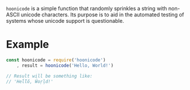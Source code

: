 `hoonicode` is a simple function that randomly sprinkles a string with non-ASCII
unicode characters. Its purpose is to aid in the automated testing of systems
whose unicode support is questionable.

# Example

``` js
const hoonicode = require('hoonicode')
    , result = hoonicode('Hello, World!')

// Result will be something like:
// 'Heĺľő, Ŵoŗļd!'
```
